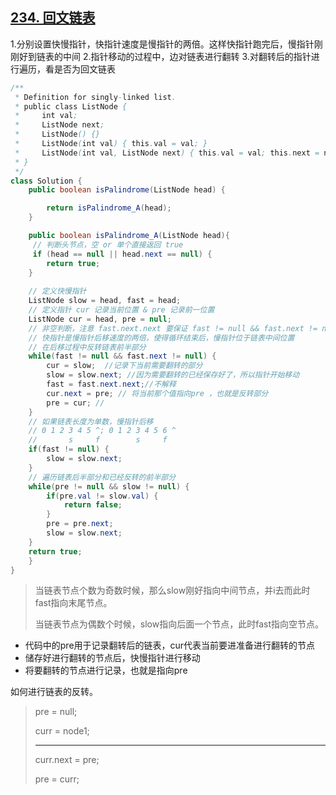 ## [234. 回文链表](https://leetcode-cn.com/problems/palindrome-linked-list/)

1.分别设置快慢指针，快指针速度是慢指针的两倍。这样快指针跑完后，慢指针刚刚好到链表的中间
2.指针移动的过程中，边对链表进行翻转
3.对翻转后的指针进行遍历，看是否为回文链表

~~~java
/**
 * Definition for singly-linked list.
 * public class ListNode {
 *     int val;
 *     ListNode next;
 *     ListNode() {}
 *     ListNode(int val) { this.val = val; }
 *     ListNode(int val, ListNode next) { this.val = val; this.next = next; }
 * }
 */
class Solution {
    public boolean isPalindrome(ListNode head) {

        return isPalindrome_A(head);
    }

    public boolean isPalindrome_A(ListNode head){
     // 判断头节点，空 or 单个直接返回 true
     if (head == null || head.next == null) {
        return true;
    }
    
    // 定义快慢指针
    ListNode slow = head, fast = head;
    // 定义指针 cur 记录当前位置 & pre 记录前一位置
    ListNode cur = head, pre = null; 
    // 非空判断，注意 fast.next.next 要保证 fast != null && fast.next != null
    // 快指针是慢指针后移速度的两倍，使得循环结束后，慢指针位于链表中间位置
    // 在后移过程中反转链表前半部分
    while(fast != null && fast.next != null) {
        cur = slow;  //记录下当前需要翻转的部分
        slow = slow.next; //因为需要翻转的已经保存好了，所以指针开始移动
        fast = fast.next.next;//不解释
        cur.next = pre; // 将当前那个值指向pre ，也就是反转部分
        pre = cur; //  
    }
    // 如果链表长度为单数，慢指针后移
    // 0 1 2 3 4 5 ^; 0 1 2 3 4 5 6 ^
    //       s     f        s     f 
    if(fast != null) {
        slow = slow.next;
    }
    // 遍历链表后半部分和已经反转的前半部分
    while(pre != null && slow != null) {
        if(pre.val != slow.val) {
            return false;
        }
        pre = pre.next;
        slow = slow.next;
    }
    return true;
    }
}
~~~

> 当链表节点个数为奇数时候，那么slow刚好指向中间节点，并i去而此时fast指向末尾节点。
>
> 当链表节点为偶数个时候，slow指向后面一个节点，此时fast指向空节点。

- 代码中的pre用于记录翻转后的链表，cur代表当前要进准备进行翻转的节点
- 储存好进行翻转的节点后，快慢指针进行移动
- 将要翻转的节点进行记录，也就是指向pre

如何进行链表的反转。

> pre = null;
>
> curr = node1;
>
> -------------------------------
>
> curr.next = pre;
>
> pre = curr;